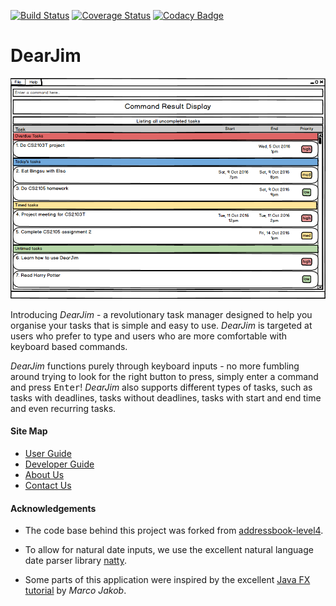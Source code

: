 [![Build Status](https://travis-ci.org/CS2103AUG2016-W13-C4/main.svg?branch=master)](https://travis-ci.org/CS2103AUG2016-W13-C4/main)
[![Coverage Status](https://coveralls.io/repos/github/CS2103AUG2016-W13-C4/main/badge.svg?branch=master)](https://coveralls.io/github/CS2103AUG2016-W13-C4/main?branch=master)
[![Codacy Badge](https://api.codacy.com/project/badge/Grade/80804481f4294e708f3ade895f7d930b)](https://www.codacy.com/app/edmundmok/main?utm_source=github.com&amp;utm_medium=referral&amp;utm_content=CS2103AUG2016-W13-C4/main&amp;utm_campaign=Badge_Grade)

# DearJim

<img src="docs/images/dearjim_initial.png" width="600"><br>

Introducing *DearJim* - a revolutionary task manager designed to help you organise your tasks that is simple and easy to use. *DearJim* is targeted at users who prefer to type and users who are more comfortable with keyboard based commands.

*DearJim* functions purely through keyboard inputs - no more fumbling around trying to look for the right button to press, simply enter a command and press <kbd>Enter</kbd>! *DearJim* also supports different types of tasks, such as tasks with deadlines, tasks without deadlines, tasks with start and end time and even recurring tasks. 

  
#### Site Map
* [User Guide](docs/UserGuide.md) 
* [Developer Guide](docs/DeveloperGuide.md) 
* [About Us](docs/AboutUs.md)
* [Contact Us](docs/ContactUs.md)


#### Acknowledgements

* The code base behind this project was forked from 
  [addressbook-level4](https://github.com/nus-cs2103-AY1617S1/addressbook-level4).
  
* To allow for natural date inputs, we use the excellent natural language date parser library [natty](http://natty.joestelmach.com/).

* Some parts of this application were inspired by the excellent 
  [Java FX tutorial](http://code.makery.ch/library/javafx-8-tutorial/) by *Marco Jakob*. 

